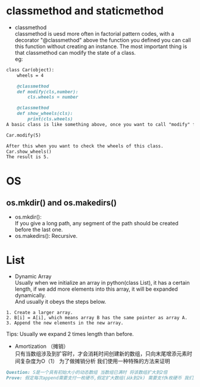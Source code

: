 # classmethod and staticmethod

+ classmethod  
classmethod is uesd more often in factorial pattern codes, with a decorator "@classmethod" above the function you defined you can call this function without creating an instance. The most important thing is that classmethod can modify the state of a class.  
eg:
```markdown
class Car(object):
    wheels = 4

    @classmethod
    def modify(cls,number):
        cls.wheels = number

    @classmethod
    def show_wheels(cls):
        print(cls.wheels)
A basic class is like something above, once you want to call "modify" function, you do like

Car.modify(5)

After this when you want to check the wheels of this class.
Car.show_wheels()
The result is 5.
```

# OS
## os.mkdir() and os.makedirs()   
+ os.mkdir():  
If you give a long path, any segment of the path should be created before the last one.  
+ os.makedirs(): 
Recursive.


# List
+ Dynamic Array   
Usually when we initialize an array in python(class List), it has a certain length, if we add more elements into this array, it will be expanded dynamically.  
And usually it obeys the steps below.
```mardown
1. Create a larger array.
2. B[i] = A[i], which means array B has the same pointer as array A.
3. Append the new elements in the new array.
```
Tips: Usually we expand 2 times length than before.

+ Amortization （摊销）  
只有当数组涉及到扩容时，才会消耗时间创建新的数组，只向末尾增添元素时间复杂度为O（1） 
为了做摊销分析 我们使用一种特殊的方法来证明
<!-- Only when we expand the array we need time to create,while the time complexity of append method is O(1).   
In order to calculate the time complexity of the dynamic changing. We use amortized analysis algorithem. -->
```markdown
Question: S是一个具有初始大小的动态数组 当数组已满时 将该数组扩大到2倍 
Prove: 假定每次append需要支付一枚硬币,假定扩大数组(从k到2k) 需要支付k枚硬币 我们对每一次增添操作索要3枚硬币.因此 对不需要扩大数组的append操作我们多付了2枚硬币.
```

